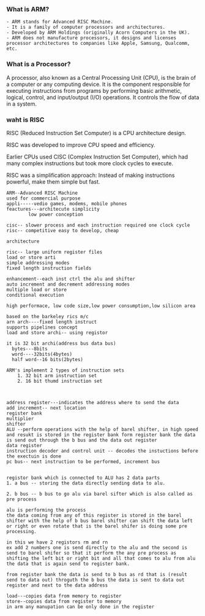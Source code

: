 
### What is ARM?
```
- ARM stands for Advanced RISC Machine.
- It is a family of computer processors and architectures.
- Developed by ARM Holdings (originally Acorn Computers in the UK).
- ARM does not manufacture processors, it designs and licenses processor architectures to companies like Apple, Samsung, Qualcomm, etc.
```

### What is a Processor?

A processor, also known as a Central Processing Unit (CPU), is the brain of a computer or any computing device. It is the component responsible for executing instructions from programs by performing basic arithmetic, logical, control, and input/output (I/O) operations. It controls the flow of data in a system.

### waht is RISC

RISC (Reduced Instruction Set Computer) is a CPU architecture design.

RISC was developed to improve CPU speed and efficiency.

Earlier CPUs used CISC (Complex Instruction Set Computer), which had many complex instructions but took more clock cycles to execute.

RISC was a simplification approach: Instead of making instructions powerful, make them simple but fast.











```
ARM--Advanced RISC Machine
used for commercial purpose
appli-----vedio games, modems, mobile phones
feactures---architecute simplicity
	    low power conception

cisc-- slower process and each instruction required one clock cycle
risc-- competitive easy to develop, cheap

architecture

risc-- large uniform register files
load or store arti
simple addressing modes
fixed length instruction fields

enhancement--each inst ctrl the alu and shifter
auto increment and decrement addressing modes
multiple load or store
conditional execution

high performace, low code size,low power consumption,low silicon area

based on the barkeley rics m/c
arn arch----fixed length instruct
supports pipelines concept
load and store archi-- using registor

it is 32 bit archi(address bus data bus)
  bytes---8bits
  word----32bits(4bytes)
  half word--16 bits(2bytes)

ARM's implement 2 types of instruction sets
	1. 32 bit arm instruction set
	2. 16 bit thumd instruction set



address register---indicates the address where to send the data
add increment-- next location
register bank
multiplier
shifter
ALU --perform operations with the help of barel shifter, in high speed and resukt is stored in the register bank form register bank the data is send out through the b bus and the data out register
data register
instruction decoder and control unit -- decodes the instuctions before the exectuin is done
pc bus-- next instruction to be performed, increment bus


registor bank which is connected to ALU has 2 data parts
1. a bus -- storing the data directly sending data to alu. 

2. b bus -- b bus to go alu via barel sifter which is also called as pre process 
 
alu is performing the process 
the data coming from any of this register is stored in the barel shifter with the help of b bus barel shifter can shift the data left or right or even rotate that is the barel shifer is doing some pre processing.

in this we have 2 registors rm and rn 
ex add 2 numbers one is send directly to the alu and the second is send to barel shifer so that it perform the any pre process as shifting the left bit or right bit and all that comes to alu from alu the data that is again send to register bank. 

from register bank the data is send to b bus as rd that is (result send to data out) throguth the b bus the data is sent to data out register and next to the data address

load---copies data from memory to register
store--copies data from register to memory 
in arm any manupation can be only done in the register
```




